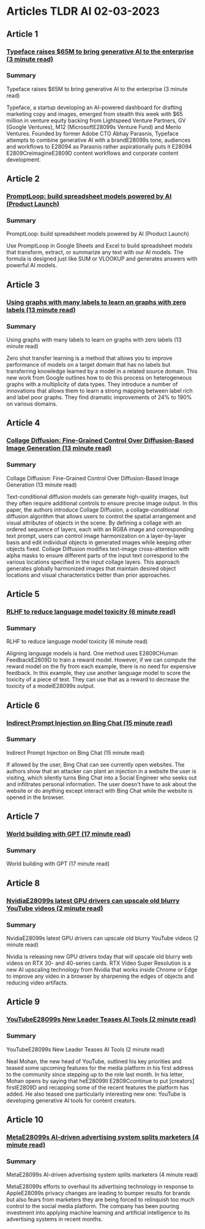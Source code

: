 # Articles TLDR AI 02-03-2023

## Article 1
### [Typeface raises $65M to bring generative AI to the enterprise (3 minute read)](https://tldr.tech)
### Summary 
 Typeface raises $65M to bring generative AI to the enterprise (3 minute read)</span>

Typeface, a startup developing an AI-powered dashboard for drafting marketing copy and images, emerged from stealth this week with $65 million in venture equity backing from Lightspeed Venture Partners, GV (Google Ventures), M12 (MicrosoftE28099s Venture Fund) and Menlo Ventures. Founded by former Adobe CTO Abhay Parasnis, Typeface attempts to combine generative AI with a brandE28099s tone, audiences and workflows to E28094 as Parasnis rather aspirationally puts it E28094 E2809CreimagineE2809D content workflows and corporate content development.

## Article 2
### [PromptLoop: build spreadsheet models powered by AI (Product Launch)](https://tldr.tech)
### Summary 
 PromptLoop: build spreadsheet models powered by AI (Product Launch)

Use PromptLoop in Google Sheets and Excel to build spreadsheet models that transform, extract, or summarize any text with our AI models. The formula is designed just like SUM or VLOOKUP and generates answers with powerful AI models.

## Article 3
### [Using graphs with many labels to learn on graphs with zero labels (13 minute read)](https://tldr.tech)
### Summary 
 Using graphs with many labels to learn on graphs with zero labels (13 minute read)

Zero shot transfer learning is a method that allows you to improve performance of models on a target domain that has no labels but transferring knowledge learned by a model in a related source domain. This new work from Google outlines how to do this process on heterogeneous graphs with a multiplicity of data types. They introduce a number of innovations that allows them to learn a strong mapping between label rich and label poor graphs. They find dramatic improvements of 24% to 190% on various domains.

## Article 4
### [Collage Diffusion: Fine-Grained Control Over Diffusion-Based Image Generation (13 minute read)](https://tldr.tech)
### Summary 
 Collage Diffusion: Fine-Grained Control Over Diffusion-Based Image Generation (13 minute read)

Text-conditional diffusion models can generate high-quality images, but they often require additional controls to ensure precise image output. In this paper, the authors introduce Collage Diffusion, a collage-conditional diffusion algorithm that allows users to control the spatial arrangement and visual attributes of objects in the scene. By defining a collage with an ordered sequence of layers, each with an RGBA image and corresponding text prompt, users can control image harmonization on a layer-by-layer basis and edit individual objects in generated images while keeping other objects fixed. Collage Diffusion modifies text-image cross-attention with alpha masks to ensure different parts of the input text correspond to the various locations specified in the input collage layers. This approach generates globally harmonized images that maintain desired object locations and visual characteristics better than prior approaches.

## Article 5
### [RLHF to reduce language model toxicity (6 minute read)](https://tldr.tech)
### Summary 
 RLHF to reduce language model toxicity (6 minute read)

Aligning language models is hard. One method uses E2809CHuman FeedbackE2809D to train a reward model. However, if we can compute the reward model on the fly from each example, there is no need for expensive feedback. In this example, they use another language model to score the toxicity of a piece of text. They can use that as a reward to decrease the toxicity of a modelE28099s output.

## Article 6
### [Indirect Prompt Injection on Bing Chat (15 minute read)](https://tldr.tech)
### Summary 
 Indirect Prompt Injection on Bing Chat (15 minute read)

If allowed by the user, Bing Chat can see currently open websites. The authors show that an attacker can plant an injection in a website the user is visiting, which silently turns Bing Chat into a Social Engineer who seeks out and infiltrates personal information. The user doesn't have to ask about the website or do anything except interact with Bing Chat while the website is opened in the browser.

## Article 7
### [World building with GPT (17 minute read)](https://tldr.tech)
### Summary 
 World building with GPT (17 minute read)

## Article 8
### [NvidiaE28099s latest GPU drivers can upscale old blurry YouTube videos (2 minute read)](https://tldr.tech)
### Summary 
 NvidiaE28099s latest GPU drivers can upscale old blurry YouTube videos (2 minute read)

Nvidia is releasing new GPU drivers today that will upscale old blurry web videos on RTX 30- and 40-series cards. RTX Video Super Resolution is a new AI upscaling technology from Nvidia that works inside Chrome or Edge to improve any video in a browser by sharpening the edges of objects and reducing video artifacts.

## Article 9
### [YouTubeE28099s New Leader Teases AI Tools (2 minute read)](https://tldr.tech)
### Summary 
 YouTubeE28099s New Leader Teases AI Tools (2 minute read)

Neal Mohan, the new head of YouTube, outlined his key priorities and teased some upcoming features for the media platform in his first address to the community since stepping up to the role last month. In his letter, Mohan opens by saying that heE28099ll E2809Ccontinue to put [creators] firstE2809D and recapping some of the recent features the platform has added. He also teased one particularly interesting new one: YouTube is developing generative AI tools for content creators.

## Article 10
### [MetaE28099s AI-driven advertising system splits marketers (4 minute read)](https://tldr.tech)
### Summary 
 MetaE28099s AI-driven advertising system splits marketers (4 minute read)

MetaE28099s efforts to overhaul its advertising technology in response to AppleE28099s privacy changes are leading to bumper results for brands but also fears from marketers they are being forced to relinquish too much control to the social media platform. The company has been pouring investment into applying machine learning and artificial intelligence to its advertising systems in recent months.

